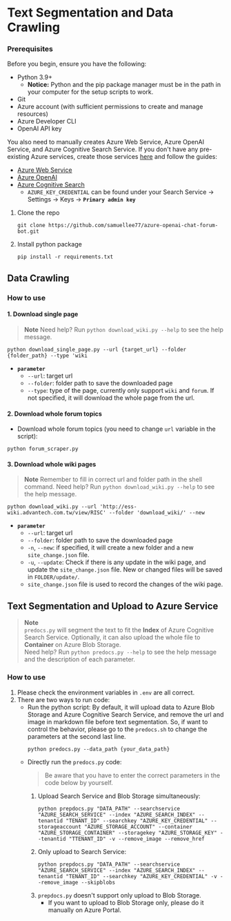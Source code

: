 # Text Segmentation and Data Crawling

<!-- https://github.com/othneildrew/Best-README-Template/blob/8a2ace9aa39b85041dcd9cf5efe4af2f8bb21825/BLANK_README.md -->

### Prerequisites

Before you begin, ensure you have the following:

- Python 3.9+
  - **Notice:** Python and the pip package manager must be in the path in your computer for the setup scripts to work.
- Git
- Azure account (with sufficient permissions to create and manage resources)
- Azure Developer CLI
- OpenAI API key

You also need to manually creates Azure Web Service, Azure OpenAI Service, and Azure Cognitive Search Service. If you don't have any pre-existing Azure services, create those services [here](https://portal.azure.com) and follow the guides:
  - [Azure Web Service](https://learn.microsoft.com/en-us/azure/app-service/quickstart-python?tabs=flask%2Cwindows%2Cazure-cli%2Cvscode-deploy%2Cdeploy-instructions-azportal%2Cterminal-bash%2Cdeploy-instructions-zip-azcli)
  - [Azure OpenAI](https://learn.microsoft.com/en-us/azure/ai-services/openai/how-to/create-resource?pivots=web-portal)
  - [Azure Cognitive Search](https://learn.microsoft.com/en-us/azure/search/search-get-started-portal)
    - `AZURE_KEY_CREDENTIAL` can be found under your Search Service $\rightarrow$ Settings $\rightarrow$ Keys $\rightarrow$ **`Primary admin key`**

1. Clone the repo
    ```shell
    git clone https://github.com/samuellee77/azure-openai-chat-forum-bot.git
    ```
2. Install python package
    ```shell
    pip install -r requirements.txt
    ```


<!-- GETTING STARTED -->
## Data Crawling

### How to use

#### **1. Download single page**
> **Note**
> Need help? Run `python download_wiki.py --help` to see the help message.
```shell
python download_single_page.py --url {target_url} --folder {folder_path} --type 'wiki
```
* **`parameter`**
  * `--url`: target url
  * `--folder`: folder path to save the downloaded page
  * `--type`: type of the page, currently only support `wiki` and `forum`. If not specified, it will download the whole page from the url.

#### **2. Download whole forum topics**
- Download whole forum topics (you need to change `url` variable in the script):
```shell
python forum_scraper.py
```

#### **3. Download whole wiki pages**
> **Note**
> Remember to fill in correct url and folder path in the shell command.
> Need help? Run `python download_wiki.py --help` to see the help message.

```shell
python download_wiki.py --url 'http://ess-wiki.advantech.com.tw/view/RISC' --folder 'download_wiki/' --new
```

* **`parameter`**
  * `--url`: target url
  * `--folder`: folder path to save the downloaded page
  * `-n`, `--new`: if specified, it will create a new folder and a new `site_change.json` file.
  * `-u`, `--update`: Check if there is any update in the wiki page, and update the `site_change.json` file. New or changed files will be saved in `FOLDER/update/`.
  * `site_change.json` file is used to record the changes of the wiki page. 

## Text Segmentation and Upload to Azure Service

> **Note**\
> `predocs.py` will segment the text to fit the **Index** of Azure Cognitive Search Service. Optionally, it can also upload the whole file to **Container** on Azure Blob Storage.\
> Need help? Run `python predocs.py --help` to see the help message and the description of each parameter.

### How to use
1. Please check the environment variables in `.env` are all correct.
2. There are two ways to run code:
    - Run the python script:
        By default, it will upload data to Azure Blob Storage and Azure Cognitive Search Service, and remove the url and image in markdown file before text segmentation.
        So, if want to control the behavior, please go to the `predocs.sh` to change the parameters at the second last line.
        ```shell
        python predocs.py --data_path {your_data_path}
        ```
    - Directly run the `predocs.py` code:
        > Be aware that you have to enter the correct parameters in the code below by yourself.
        1. Upload Search Service and Blob Storage simultaneously:
            ```shell
            python prepdocs.py "DATA_PATH" --searchservice "AZURE_SEARCH_SERVICE" --index "AZURE_SEARCH_INDEX" --tenantid "TENANT_ID" --searchkey "AZURE_KEY_CREDENTIAL" --storageaccount "AZURE_STORAGE_ACCOUNT" --container "AZURE_STORAGE_CONTAINER" --storagekey "AZURE_STORAGE_KEY" --tenantid "TTENANT_ID" -v --remove_image --remove_href
            ```
        2. Only upload to Search Service:
            ```shell
            python prepdocs.py "DATA_PATH" --searchservice "AZURE_SEARCH_SERVICE" --index "AZURE_SEARCH_INDEX" --tenantid "TENANT_ID" --searchkey "AZURE_KEY_CREDENTIAL" -v --remove_image --skipblobs
            ```
        3. `prepdocs.py` doesn't support only upload to Blob Storage.
            - If you want to upload to Blob Storage only, please do it manually on Azure Portal.